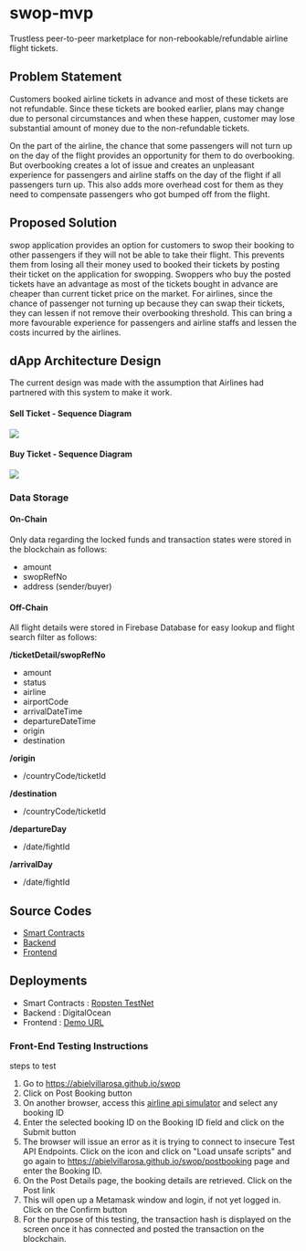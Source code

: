 # swop-mvp

Trustless peer-to-peer marketplace for non-rebookable/refundable airline flight tickets.

## Problem Statement

Customers booked airline tickets in advance and most of these tickets are not refundable. Since these tickets are booked earlier, plans may change due to personal circumstances and when these happen, customer may lose substantial amount of money due to the non-refundable tickets. 

On the part of the airline, the chance that some passengers will not turn up on the day of the flight provides an opportunity for them to do overbooking. But overbooking creates a lot of issue and creates an unpleasant experience for passengers and airline staffs on the day of the flight if all passengers turn up. This also adds more overhead cost for them as they need to compensate passengers who got bumped off from the flight.

## Proposed Solution

swop application provides an option for customers to swop their booking to other passengers if they will not be able to take their flight. This prevents them from losing all their money used to booked their tickets by posting their ticket on the application for swopping. Swoppers who buy the posted tickets have an advantage as most of the tickets bought in advance are cheaper than current ticket price on the market. For airlines, since the chance of passenger not turning up because they can swap their tickets, they can lessen if not remove their overbooking threshold. This can bring a more favourable experience for passengers and airline staffs and lessen the costs incurred by the airlines.

## dApp Architecture Design

The current design was made with the assumption that Airlines had partnered with this system to make it work.


#### Sell Ticket - Sequence Diagram

![](https://user-images.githubusercontent.com/47552061/60403402-a5ae1a00-9b6a-11e9-833e-7966706cd28b.png)

#### Buy Ticket - Sequence Diagram

![](https://user-images.githubusercontent.com/47552061/60403404-aa72ce00-9b6a-11e9-97e5-c31525f5f080.png)

### Data Storage

#### On-Chain

Only data regarding the locked funds and transaction states were stored in the blockchain as follows:
- amount
- swopRefNo
- address (sender/buyer)

#### Off-Chain

All flight details were stored in Firebase Database for easy lookup and flight search filter as follows:

**/ticketDetail/swopRefNo**
- amount
- status
- airline
- airportCode
- arrivalDateTime
- departureDateTime
- origin
- destination

**/origin**
- /countryCode/ticketId

**/destination**
- /countryCode/ticketId

**/departureDay**
- /date/fightId

**/arrivalDay**
- /date/fightId


## Source Codes

- [Smart Contracts](https://github.com/karlptrck/swop-contracts-mvp) 
- [Backend](https://github.com/karlptrck/swop-backend-mvp)
- [Frontend](https://github.com/abielvillarosa/swop)


## Deployments
- Smart Contracts : [Ropsten TestNet](https://github.com/karlptrck/swop-contracts-mvp/blob/master/ropsten_deployment_details.txt)
- Backend : DigitalOcean
- Frontend : [Demo URL](https://abielvillarosa.github.io/swop/)


### Front-End Testing Instructions

steps to test
1) Go to https://abielvillarosa.github.io/swop
2) Click on Post Booking button
3) On another browser, access this [airline api simulator](http://68.183.204.206:3000/testBookings?fbclid=IwAR35cCJEmkGWKyb7ZYMoLAZ8jI46AgZgxnfRg5wCvqsVLh5eiEJcvXAo3Yo) and select any booking ID
4) Enter the selected booking ID on the Booking ID field and click on the Submit button
5) The browser will issue an error as it is trying to connect to insecure Test API Endpoints. Click on the icon and click on "Load unsafe scripts" and go again to https://abielvillarosa.github.io/swop/postbooking page and enter the Booking ID.
6) On the Post Details page, the booking details are retrieved. Click on the Post link
7) This will open up a Metamask window and login, if not yet logged in. Click on the Confirm button
8) For the purpose of this testing, the transaction hash is displayed on the screen once it has connected and posted the transaction on the blockchain.

